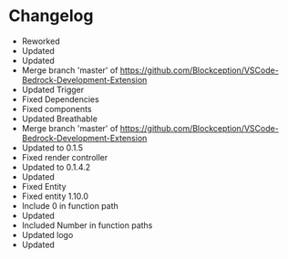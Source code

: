 # Changelog 
- Reworked
- Updated
- Updated
- Merge branch 'master' of https://github.com/Blockception/VSCode-Bedrock-Development-Extension
- Updated Trigger
- Fixed Dependencies
- Fixed components
- Updated Breathable
- Merge branch 'master' of https://github.com/Blockception/VSCode-Bedrock-Development-Extension
- Updated to 0.1.5
- Fixed render controller
- Updated to 0.1.4.2
- Updated
- Fixed Entity
- Fixed entity 1.10.0
- Include 0 in function path
- Updated
- Included Number in function paths
- Updated logo
- Updated